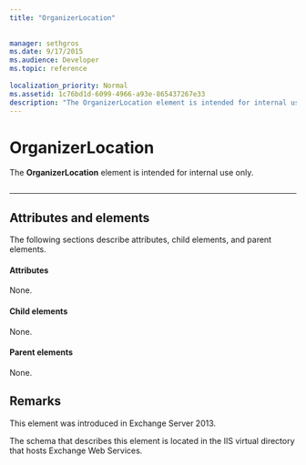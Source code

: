 ```yaml
---
title: "OrganizerLocation"
 
 
manager: sethgros
ms.date: 9/17/2015
ms.audience: Developer
ms.topic: reference
 
localization_priority: Normal
ms.assetid: 1c76bd1d-6099-4966-a93e-865437267e33
description: "The OrganizerLocation element is intended for internal use only."
---
```


# OrganizerLocation

The **OrganizerLocation** element is intended for internal use only. 
  
```

```

 ****
## Attributes and elements

The following sections describe attributes, child elements, and parent elements.
  
#### Attributes

None.
  
#### Child elements

None.
  
#### Parent elements

None.
  
## Remarks

This element was introduced in Exchange Server 2013.
  
The schema that describes this element is located in the IIS virtual directory that hosts Exchange Web Services.
  

